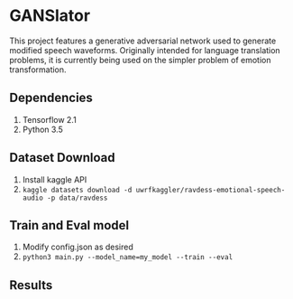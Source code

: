 # GANSlator

This project features a generative adversarial network used to generate modified speech waveforms.
Originally intended for language translation problems, it is currently being used on the simpler problem of
emotion transformation.

## Dependencies
1. Tensorflow 2.1
2. Python 3.5

## Dataset Download

1. Install kaggle API
2. `kaggle datasets download -d uwrfkaggler/ravdess-emotional-speech-audio -p data/ravdess`

## Train and Eval model

1. Modify config.json as desired
2. `python3 main.py --model_name=my_model --train --eval`

## Results
